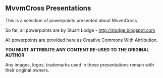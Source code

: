 ## MvvmCross Presentations

This is a selection of powerpoints presented about MvvmCross

So far, all powerpoints are by Stuart Lodge - http://slodge.blogspot.com

All powerpoints are provided here as Creative Commons With Attribution.

**YOU MUST ATTRIBUTE ANY CONTENT RE-USED TO THE ORIGINAL AUTHOR**

Any images, logos, trademarks used in these presentations remain with their original owners.